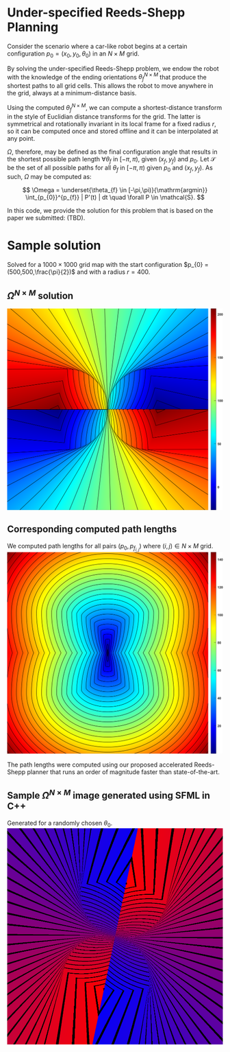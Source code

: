 # Under-specified Reeds-Shepp Planning

Consider the scenario where a car-like robot begins at a certain configuration $p_{0} = (x_{0}, y_{0}, \theta_{0})$ in an $N\times{}M$ grid. 

By solving the under-specified Reeds-Shepp problem, we endow the robot with the knowledge of the ending orientations $\theta_{f}^{N\times{}M}$ that produce the shortest paths to all grid cells. This allows the robot to move anywhere in the grid, always at a minimum-distance basis. 

Using the computed $\theta_{f}^{N\times{}M}$, we can compute a shortest-distance transform in the style of Euclidian distance transforms for the grid. The latter is symmetrical and rotationally invariant in its local frame for a fixed radius $r$, so it can be computed once and stored offline and it can be interpolated at any point. 

$\Omega$, therefore, may be defined as the final configuration angle that results in the shortest possible path length $\forall \theta_{f}$ in $[-\pi,\pi)$, given $(x_{f}, y_{f})$ and $p_{0}$.
Let $\mathcal{S}$ be the set of all possible paths for all $\theta_{f}$ in $[-\pi,\pi)$ given $p_{0}$ and $(x_{f}, y_{f})$. As such, $\Omega$ may be computed as:

$$ 
\Omega =  \underset{\theta_{f} \in [-\pi,\pi)}{\mathrm{argmin}} \int_{p_{0}}^{p_{f}} | P'(t) | dt \quad \forall P \in \mathcal{S}.
$$

In this code, we provide the solution for this problem that is based on the paper we submitted: (TBD).

# Sample solution
Solved for a $1000\times{}1000$ grid map with the start configuration $p_{0} = (500,500,\frac{\pi}{2})$ and with a radius $r = 400$. <br>

## $\Omega^{N\times{}M}$ solution
![alt text](https://github.com/IbrahimSquared/underspecified-RS-planner/blob/main/samples/omega_values_M_cb.png) <br>

## Corresponding computed path lengths 
We computed path lengths for all pairs $(p_{0}, p_{f_{i,j}})$ where $(i,j) \in N\times{}M$ grid.
![alt text](https://github.com/IbrahimSquared/underspecified-RS-planner/blob/main/samples/distance_values_M_cb.png) <br>

The path lengths were computed using our proposed accelerated Reeds-Shepp planner that runs an order of magnitude faster than state-of-the-art.

## Sample $\Omega^{N\times{}M}$ image generated using SFML in C++
Generated for a randomly chosen $\theta_{0}$. <br>
![alt text](https://github.com/IbrahimSquared/underspecified-RS-planner/blob/main/omega_values.png) <br>
